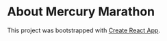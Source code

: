 # About Mercury Marathon

This project was bootstrapped with [Create React App](https://github.com/facebook/create-react-app).
